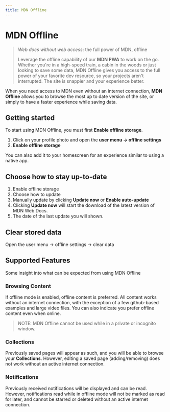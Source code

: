 ```yaml
---
title: MDN Offline
---
```


# MDN Offline

> _Web docs without web access_: the full power of MDN, offline
>
> Leverage the offline capability of our **MDN PWA** to work on the go. Whether you're in a high-speed train, a cabin in the woods or just looking to save some data, MDN Offline gives you access to the full power of your favorite dev resource, so your projects aren't interrupted. The site is snappier and your experience better.

When you need access to MDN even without an internet connection, **MDN Offline** allows you to browse the most up to date version of the site, or simply to have a faster experience while saving data.

## Getting started

To start using MDN Offline, you must first **Enable offline storage**.

1. Click on your profile photo and open the **user menu -> offline settings**
2. **Enable offline storage**

You can also add it to your homescreen for an experience similar to using a native app.

## Choose how to stay up-to-date

1. Enable offline storage
2. Choose how to update
3. Manually update by clicking **Update now** or **Enable auto-update**
4. Clicking **Update now** will start the download of the latest version of MDN Web Docs.
5. The date of the last update you will shown.

## Clear stored data

Open the user menu -> offline settings -> clear data

## Supported Features

Some insight into what can be expected from using MDN Offline

### Browsing Content

If offline mode is enabled, offline content is preferred. All content works without an internet connection, with the exception of a few github-based examples and large video files.
You can also indicate you prefer offline content even when online.

> NOTE: MDN Offline cannot be used while in a private or incognito window.

### Collections

Previously saved pages will appear as such, and you will be able to browse your **Collections**.
However, editing a saved page (adding/removing) does not work without an active internet connection.

### Notifications

Previously received notifications will be displayed and can be read.
However, notifications read while in offline mode will not be marked as read for later, and cannot be starred or deleted without an active internet connection.
